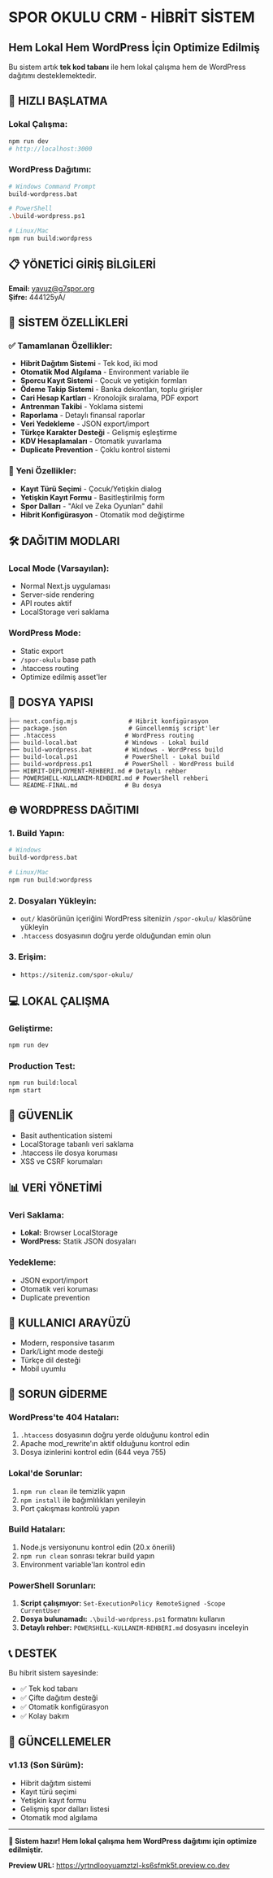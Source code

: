 # SPOR OKULU CRM - HİBRİT SİSTEM
## Hem Lokal Hem WordPress İçin Optimize Edilmiş

Bu sistem artık **tek kod tabanı** ile hem lokal çalışma hem de WordPress dağıtımı desteklemektedir.

## 🚀 HIZLI BAŞLATMA

### Lokal Çalışma:
```bash
npm run dev
# http://localhost:3000
```

### WordPress Dağıtımı:
```bash
# Windows Command Prompt
build-wordpress.bat

# PowerShell
.\build-wordpress.ps1

# Linux/Mac
npm run build:wordpress
```

## 📋 YÖNETİCİ GİRİŞ BİLGİLERİ

**Email:** yavuz@g7spor.org  
**Şifre:** 444125yA/

## 🔧 SİSTEM ÖZELLİKLERİ

### ✅ Tamamlanan Özellikler:
- **Hibrit Dağıtım Sistemi** - Tek kod, iki mod
- **Otomatik Mod Algılama** - Environment variable ile
- **Sporcu Kayıt Sistemi** - Çocuk ve yetişkin formları
- **Ödeme Takip Sistemi** - Banka dekontları, toplu girişler
- **Cari Hesap Kartları** - Kronolojik sıralama, PDF export
- **Antrenman Takibi** - Yoklama sistemi
- **Raporlama** - Detaylı finansal raporlar
- **Veri Yedekleme** - JSON export/import
- **Türkçe Karakter Desteği** - Gelişmiş eşleştirme
- **KDV Hesaplamaları** - Otomatik yuvarlama
- **Duplicate Prevention** - Çoklu kontrol sistemi

### 🎯 Yeni Özellikler:
- **Kayıt Türü Seçimi** - Çocuk/Yetişkin dialog
- **Yetişkin Kayıt Formu** - Basitleştirilmiş form
- **Spor Dalları** - "Akıl ve Zeka Oyunları" dahil
- **Hibrit Konfigürasyon** - Otomatik mod değiştirme

## 🛠️ DAĞITIM MODLARI

### Local Mode (Varsayılan):
- Normal Next.js uygulaması
- Server-side rendering
- API routes aktif
- LocalStorage veri saklama

### WordPress Mode:
- Static export
- `/spor-okulu` base path
- .htaccess routing
- Optimize edilmiş asset'ler

## 📁 DOSYA YAPISI

```
├── next.config.mjs              # Hibrit konfigürasyon
├── package.json                 # Güncellenmiş script'ler
├── .htaccess                   # WordPress routing
├── build-local.bat             # Windows - Lokal build
├── build-wordpress.bat         # Windows - WordPress build
├── build-local.ps1             # PowerShell - Lokal build
├── build-wordpress.ps1         # PowerShell - WordPress build
├── HIBRIT-DEPLOYMENT-REHBERI.md # Detaylı rehber
├── POWERSHELL-KULLANIM-REHBERI.md # PowerShell rehberi
└── README-FINAL.md             # Bu dosya
```

## 🌐 WORDPRESS DAĞITIMI

### 1. Build Yapın:
```bash
# Windows
build-wordpress.bat

# Linux/Mac
npm run build:wordpress
```

### 2. Dosyaları Yükleyin:
- `out/` klasörünün içeriğini WordPress sitenizin `/spor-okulu/` klasörüne yükleyin
- `.htaccess` dosyasının doğru yerde olduğundan emin olun

### 3. Erişim:
- `https://siteniz.com/spor-okulu/`

## 💻 LOKAL ÇALIŞMA

### Geliştirme:
```bash
npm run dev
```

### Production Test:
```bash
npm run build:local
npm start
```

## 🔐 GÜVENLİK

- Basit authentication sistemi
- LocalStorage tabanlı veri saklama
- .htaccess ile dosya koruması
- XSS ve CSRF korumaları

## 📊 VERİ YÖNETİMİ

### Veri Saklama:
- **Lokal:** Browser LocalStorage
- **WordPress:** Statik JSON dosyaları

### Yedekleme:
- JSON export/import
- Otomatik veri koruması
- Duplicate prevention

## 🎨 KULLANICI ARAYÜZÜ

- Modern, responsive tasarım
- Dark/Light mode desteği
- Türkçe dil desteği
- Mobil uyumlu

## 🚨 SORUN GİDERME

### WordPress'te 404 Hataları:
1. `.htaccess` dosyasının doğru yerde olduğunu kontrol edin
2. Apache mod_rewrite'ın aktif olduğunu kontrol edin
3. Dosya izinlerini kontrol edin (644 veya 755)

### Lokal'de Sorunlar:
1. `npm run clean` ile temizlik yapın
2. `npm install` ile bağımlılıkları yenileyin
3. Port çakışması kontrolü yapın

### Build Hataları:
1. Node.js versiyonunu kontrol edin (20.x önerili)
2. `npm run clean` sonrası tekrar build yapın
3. Environment variable'ları kontrol edin

### PowerShell Sorunları:
1. **Script çalışmıyor:** `Set-ExecutionPolicy RemoteSigned -Scope CurrentUser`
2. **Dosya bulunamadı:** `.\build-wordpress.ps1` formatını kullanın
3. **Detaylı rehber:** `POWERSHELL-KULLANIM-REHBERI.md` dosyasını inceleyin

## 📞 DESTEK

Bu hibrit sistem sayesinde:
- ✅ Tek kod tabanı
- ✅ Çifte dağıtım desteği
- ✅ Otomatik konfigürasyon
- ✅ Kolay bakım

## 🔄 GÜNCELLEMELER

### v1.13 (Son Sürüm):
- Hibrit dağıtım sistemi
- Kayıt türü seçimi
- Yetişkin kayıt formu
- Gelişmiş spor dalları listesi
- Otomatik mod algılama

---

**🎉 Sistem hazır! Hem lokal çalışma hem WordPress dağıtımı için optimize edilmiştir.**

**Preview URL:** https://yrtndlooyuamztzl-ks6sfmk5t.preview.co.dev